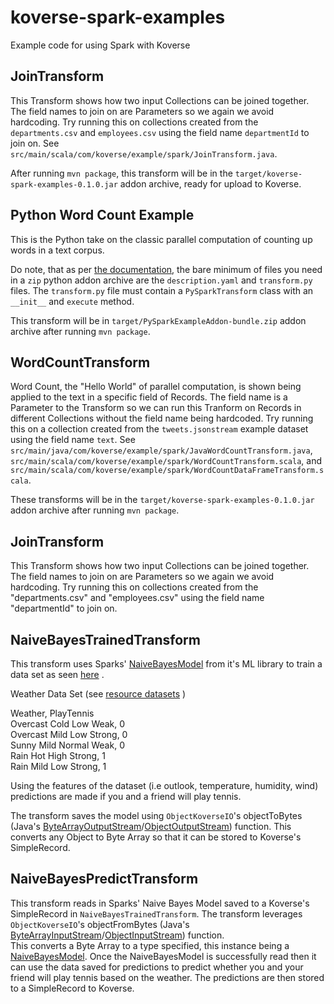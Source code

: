 # koverse-spark-examples
Example code for using Spark with Koverse

## JoinTransform
This Transform shows how two input Collections can be joined together.
The field names to join on are Parameters so we again we avoid hardcoding.
Try running this on collections created from the `departments.csv` and `employees.csv` using the field name `departmentId` to join on.
See `src/main/scala/com/koverse/example/spark/JoinTransform.java`.

After running `mvn package`, this transform will be in the `target/koverse-spark-examples-0.1.0.jar` addon archive,
ready for upload to Koverse.

## Python Word Count Example
This is the Python take on the classic parallel computation of counting up words in a text corpus.

Do note, that as per [the documentation](https://koverse.readthedocs.io/en/2.8/dev/analytics/pyspark_transform.html),
the bare minimum of files you need in a `zip`
python addon archive are the `description.yaml` and `transform.py` files. The `transform.py` file
must contain a `PySparkTransform` class with an `__init__` and `execute` method.

This transform will be in `target/PySparkExampleAddon-bundle.zip` addon archive after running `mvn package`.

## WordCountTransform
Word Count, the "Hello World" of parallel computation, is shown being applied to the text in a specific field of Records.
The field name is a Parameter to the Transform so we can run this Tranform on Records in different Collections without
the field name being hardcoded. Try running this on a collection created from the `tweets.jsonstream`
example dataset using the field name `text`.
See `src/main/java/com/koverse/example/spark/JavaWordCountTransform.java`,
`src/main/scala/com/koverse/example/spark/WordCountTransform.scala`,
and `src/main/scala/com/koverse/example/spark/WordCountDataFrameTransform.scala`.

These transforms will be in the `target/koverse-spark-examples-0.1.0.jar` addon archive after running `mvn package`.

## JoinTransform
This Transform shows how two input Collections can be joined together. The field names to join on are Parameters so we again we avoid hardcoding. Try running this on collections created from the "departments.csv" and "employees.csv" using the field name "departmentId" to join on.

## NaiveBayesTrainedTransform

This transform uses Sparks' [NaiveBayesModel](https://spark.apache.org/docs/1.6.3/api/java/org/apache/spark/mllib/classification/NaiveBayesModel.html) from it's ML library to train a data set as seen [here](https://spark.apache.org/docs/1.6.3/mllib-naive-bayes.html) .


Weather Data Set (see [resource datasets](https://github.com/Koverse/koverse-spark-examples/blob/GS-569/src/main/resources/datasets/weather.csv) )

Weather, PlayTennis<br />
Overcast Cold Low Weak, 0<br />
Overcast Mild Low Strong, 0<br />
Sunny Mild Normal Weak, 0<br />
Rain Hot High Strong, 1<br />
Rain Mild Low Strong, 1<br />

Using the features of the dataset (i.e outlook, temperature, humidity, wind) predictions are made if you and a friend will play tennis.

The transform saves the model using `ObjectKoverseIO`'s objectToBytes (Java's [ByteArrayOutputStream](https://docs.oracle.com/javase/7/docs/api/java/io/ByteArrayOutputStream.html)/[ObjectOutputStream](https://docs.oracle.com/javase/7/docs/api/java/io/ObjectOutputStream.html)) function. This converts any Object to Byte Array so that it can be stored to Koverse's SimpleRecord.


## NaiveBayesPredictTransform

This transform reads in Sparks' Naive Bayes Model saved to a Koverse's SimpleRecord in `NaiveBayesTrainedTransform`.
The transform leverages `ObjectKoverseIO`'s objectFromBytes (Java's [ByteArrayInputStream](https://docs.oracle.com/javase/7/docs/api/java/io/ByteArrayInputStream.html)/[ObjectInputStream](https://docs.oracle.com/javase/7/docs/api/java/io/ObjectInputStream.html)) function.<br />
This converts a Byte Array to a type specified, this instance being a [NaiveBayesModel](https://spark.apache.org/docs/1.6.3/api/java/org/apache/spark/mllib/classification/NaiveBayesModel.html).
Once the NaiveBayesModel is successfully read then it can use the data saved for predictions to predict whether you and your friend will play tennis based on the weather.
The predictions are then stored to a SimpleRecord to Koverse.
